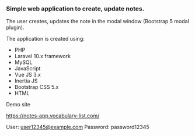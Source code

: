 ### Simple web application to create, update notes.

The user creates, updates the note in the modal window (Bootstrap 5 modal plugin).

The application is created using:
- PHP
- Laravel 10.x framework
- MySQL
- JavaScript
- Vue JS 3.x
- Inertia JS
- Bootstrap CSS 5.x
- HTML

Demo site

https://notes-app.vocabulary-list.com/

User: user12345@example.com
Password: password12345
